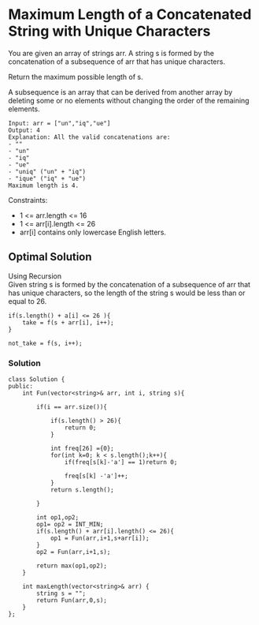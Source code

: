 # Maximum Length of a Concatenated String with Unique Characters
You are given an array of strings arr. A string s is formed by the concatenation of a subsequence of arr that has unique characters.

Return the maximum possible length of s.

A subsequence is an array that can be derived from another array by deleting some or no elements without changing the order of the remaining elements.

```
Input: arr = ["un","iq","ue"]
Output: 4
Explanation: All the valid concatenations are:
- ""
- "un"
- "iq"
- "ue"
- "uniq" ("un" + "iq")
- "ique" ("iq" + "ue")
Maximum length is 4.
```

Constraints:

- 1 <= arr.length <= 16
- 1 <= arr[i].length <= 26
- arr[i] contains only lowercase English letters.

## Optimal Solution 
Using Recursion \
Given string s is formed by the concatenation of a subsequence of arr that has unique characters, so the length of the string s would be less than or equal to 26.

```
if(s.length() + a[i] <= 26 ){
    take = f(s + arr[i], i++);
}

not_take = f(s, i++);

```

### Solution

```
class Solution {
public:
    int Fun(vector<string>& arr, int i, string s){
        
        if(i == arr.size()){
            
            if(s.length() > 26){
                return 0;
            }
            
            int freq[26] ={0};
            for(int k=0; k < s.length();k++){
                if(freq[s[k]-'a'] == 1)return 0;
                
                freq[s[k] -'a']++;
            }
            return s.length();
            
        }
        
        int op1,op2;
        op1= op2 = INT_MIN;
        if(s.length() + arr[i].length() <= 26){
            op1 = Fun(arr,i+1,s+arr[i]);
        }
        op2 = Fun(arr,i+1,s);
        
        return max(op1,op2);
    }
    
    int maxLength(vector<string>& arr) {
        string s = "";
        return Fun(arr,0,s);
    }
};
```